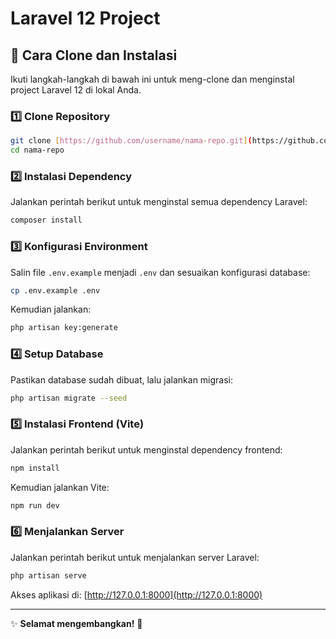 # Laravel 12 Project

## 🚀 Cara Clone dan Instalasi

Ikuti langkah-langkah di bawah ini untuk meng-clone dan menginstal project Laravel 12 di lokal Anda.

### 1️⃣ Clone Repository
```sh
git clone [https://github.com/username/nama-repo.git](https://github.com/ariefdwisantoso/booking_ps.git)
cd nama-repo
```

### 2️⃣ Instalasi Dependency
Jalankan perintah berikut untuk menginstal semua dependency Laravel:
```sh
composer install
```

### 3️⃣ Konfigurasi Environment
Salin file `.env.example` menjadi `.env` dan sesuaikan konfigurasi database:
```sh
cp .env.example .env
```
Kemudian jalankan:
```sh
php artisan key:generate
```

### 4️⃣ Setup Database
Pastikan database sudah dibuat, lalu jalankan migrasi:
```sh
php artisan migrate --seed
```

### 5️⃣ Instalasi Frontend (Vite)
Jalankan perintah berikut untuk menginstal dependency frontend:
```sh
npm install
```
Kemudian jalankan Vite:
```sh
npm run dev
```

### 6️⃣ Menjalankan Server
Jalankan perintah berikut untuk menjalankan server Laravel:
```sh
php artisan serve
```
Akses aplikasi di: [http://127.0.0.1:8000](http://127.0.0.1:8000)

---

✨ **Selamat mengembangkan!** 🚀
